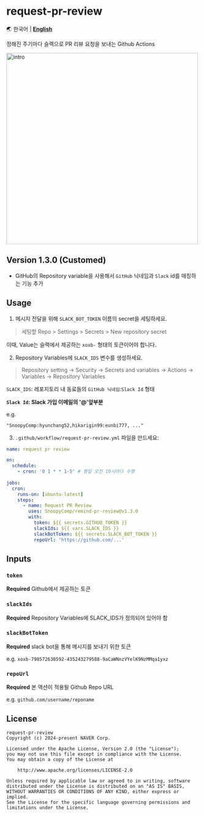 # request-pr-review

🌏 한국어 | [**English**](README.en.md)

정해진 주기마다 슬랙으로 PR 리뷰 요청을 보내는 Github Actions

<img src=https://github.com/user-attachments/assets/a61bc6b7-fffb-449e-9c89-483a198d91ad width="500" alt="intro">

## Version 1.3.0 (Customed)

- GitHub의 Repository variable을 사용해서 `GitHub` 닉네임과 `Slack` id를 매칭하는 기능 추가

## Usage

1. 메시지 전달을 위해 `SLACK_BOT_TOKEN` 이름의 secret을 세팅하세요.

> 세팅할 Repo > Settings > Secrets > New repository secret

이때, Value는 슬랙에서 제공하는 `xoxb-` 형태의 토큰이어야 합니다.

2. Repository Variables에 `SLACK_IDS` 변수를 생성하세요.

> Repository setting -> Security -> Secrets and variables -> Actions -> Variables -> Repository Variables

`SLACK_IDS`: 레포지토리 내 동료들의 `GitHub 닉네임`:`Slack Id` 형태

**`Slack Id`: Slack 가입 이메일의 '@'앞부분**

e.g. 
```
"SnoopyComp:hyunchang52,hikarigin99:eunbi777, ..."
```

3. `.github/workflow/request-pr-review.yml` 파일을 만드세요:

```yml
name: request pr review

on:
  schedule:
    - cron: '0 1 * * 1-5' # 평일 오전 10시마다 수행
    
jobs:
  cron:
    runs-on: [ubuntu-latest]
    steps:
      - name: Request PR Review
        uses: SnoopyComp/remind-pr-review@v1.3.0
        with:
          token: ${{ secrets.GITHUB_TOKEN }}
          slackIds: ${{ vars.SLACK_IDS }}
          slackBotToken: ${{ secrets.SLACK_BOT_TOKEN }}
          repoUrl: 'https://github.com/...'
```

## Inputs

### `token`

**Required** Github에서 제공하는 토큰

### `slackIds`

**Required** Repository Variables에 SLACK_IDS가 정의되어 있어야 함

### `slackBotToken`

**Required** slack bot을 통해 메시지를 보내기 위한 토큰

e.g. `xoxb-798572638592-435243279588-9aCaWNnzVYelK9NzMMqa1yxz`

### `repoUrl`

**Required** 본 액션이 적용될 Github Repo URL

e.g. `github.com/username/reponame`

## License

```
request-pr-review
Copyright (c) 2024-present NAVER Corp.

Licensed under the Apache License, Version 2.0 (the "License");
you may not use this file except in compliance with the License.
You may obtain a copy of the License at

    http://www.apache.org/licenses/LICENSE-2.0

Unless required by applicable law or agreed to in writing, software
distributed under the License is distributed on an "AS IS" BASIS,
WITHOUT WARRANTIES OR CONDITIONS OF ANY KIND, either express or implied.
See the License for the specific language governing permissions and
limitations under the License.
```
